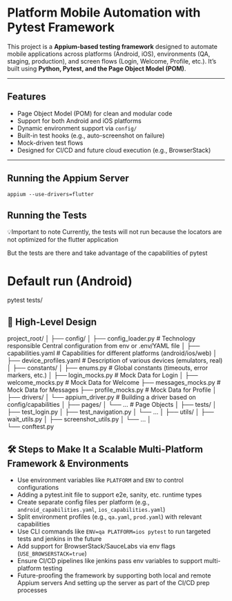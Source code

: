 # Platform Mobile Automation with Pytest Framework

This project is a **Appium-based testing framework** designed to automate mobile applications across platforms (Android, iOS), environments (QA, staging, production), and screen flows (Login, Welcome, Profile, etc.). It’s built using **Python, Pytest, and the Page Object Model (POM)**.

---

## Features

- Page Object Model (POM) for clean and modular code
- Support for both Android and iOS platforms
- Dynamic environment support via `config/`
- Built-in test hooks (e.g., auto-screenshot on failure)
- Mock-driven test flows
- Designed for CI/CD and future cloud execution (e.g., BrowserStack)

---

## Running the Appium Server
```shell
appium --use-drivers=flutter
```

## Running the Tests
💡Important to note
Currently, the tests will not run because the locators are not optimized for the flutter application

But the tests are there and take advantage of the capabilities of pytest
# Default run (Android)
pytest tests/


## 🧠 High-Level Design

project_root/
│
├── config/
│   ├── config_loader.py         # Technology responsible Central configuration from env or .env/YAML file
│   ├── capabilities.yaml        # Capabilities for different platforms (android/ios/web)
│   ├── device_profiles.yaml     # Description of various devices (emulators, real)
│
├── constants/
│   ├── enums.py                 # Global constants (timeouts, error markers, etc.)
│   ├── login_mocks.py           # Mock Data for Login
│   ├── welcome_mocks.py         # Mock Data for Welcome
    ├── messages_mocks.py         # Mock Data for Messages
    ├── profile_mocks.py         # Mock Data for Profile
│
├── drivers/
│   └── appium_driver.py         # Building a driver based on config/capabilities
│
├── pages/
│   └── ...                      # Page Objects
│
├── tests/
│   ├── test_login.py
│   ├── test_navigation.py
│   └── ...
│
├── utils/
│   ├── wait_utils.py
│   ├── screenshot_utils.py
│   └── ...
│                      
└── conftest.py  


## 🛠️ Steps to Make It a Scalable Multi-Platform Framework & Environments

- Use environment variables like `PLATFORM` and `ENV` to control configurations  
- Adding a pytest.init file to support e2e, sanity, etc. runtime types
- Create separate config files per platform (e.g., `android_capabilities.yaml`, `ios_capabilities.yaml`)  
- Split environment profiles (e.g., `qa.yaml`, `prod.yaml`) with relevant capabilities   
- Use CLI commands like `ENV=qa PLATFORM=ios pytest` to run targeted tests and jenkins in the future 
- Add support for BrowserStack/SauceLabs via env flags (`USE_BROWSERSTACK=true`)  
- Ensure CI/CD pipelines like jenkins pass env variables to support multi-platform testing   
- Future-proofing the framework by supporting both local and remote Appium servers
  And setting up the server as part of the CI/CD prep processes  

